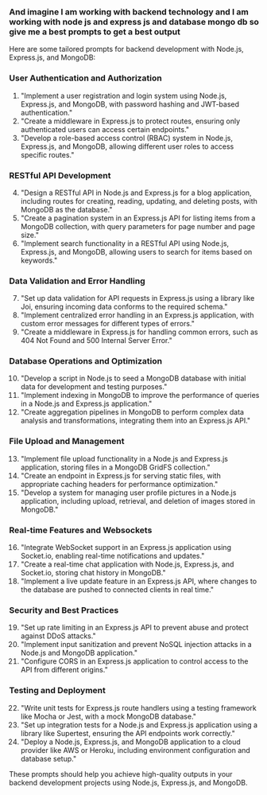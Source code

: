 ### And imagine I am working with backend technology and I am working with node js and express js and database mongo db so give me a best prompts to get a best output 

Here are some tailored prompts for backend development with Node.js, Express.js, and MongoDB:

### User Authentication and Authorization
1. "Implement a user registration and login system using Node.js, Express.js, and MongoDB, with password hashing and JWT-based authentication."
2. "Create a middleware in Express.js to protect routes, ensuring only authenticated users can access certain endpoints."
3. "Develop a role-based access control (RBAC) system in Node.js, Express.js, and MongoDB, allowing different user roles to access specific routes."

### RESTful API Development
4. "Design a RESTful API in Node.js and Express.js for a blog application, including routes for creating, reading, updating, and deleting posts, with MongoDB as the database."
5. "Create a pagination system in an Express.js API for listing items from a MongoDB collection, with query parameters for page number and page size."
6. "Implement search functionality in a RESTful API using Node.js, Express.js, and MongoDB, allowing users to search for items based on keywords."

### Data Validation and Error Handling
7. "Set up data validation for API requests in Express.js using a library like Joi, ensuring incoming data conforms to the required schema."
8. "Implement centralized error handling in an Express.js application, with custom error messages for different types of errors."
9. "Create a middleware in Express.js for handling common errors, such as 404 Not Found and 500 Internal Server Error."

### Database Operations and Optimization
10. "Develop a script in Node.js to seed a MongoDB database with initial data for development and testing purposes."
11. "Implement indexing in MongoDB to improve the performance of queries in a Node.js and Express.js application."
12. "Create aggregation pipelines in MongoDB to perform complex data analysis and transformations, integrating them into an Express.js API."

### File Upload and Management
13. "Implement file upload functionality in a Node.js and Express.js application, storing files in a MongoDB GridFS collection."
14. "Create an endpoint in Express.js for serving static files, with appropriate caching headers for performance optimization."
15. "Develop a system for managing user profile pictures in a Node.js application, including upload, retrieval, and deletion of images stored in MongoDB."

### Real-time Features and Websockets
16. "Integrate WebSocket support in an Express.js application using Socket.io, enabling real-time notifications and updates."
17. "Create a real-time chat application with Node.js, Express.js, and Socket.io, storing chat history in MongoDB."
18. "Implement a live update feature in an Express.js API, where changes to the database are pushed to connected clients in real time."

### Security and Best Practices
19. "Set up rate limiting in an Express.js API to prevent abuse and protect against DDoS attacks."
20. "Implement input sanitization and prevent NoSQL injection attacks in a Node.js and MongoDB application."
21. "Configure CORS in an Express.js application to control access to the API from different origins."

### Testing and Deployment
22. "Write unit tests for Express.js route handlers using a testing framework like Mocha or Jest, with a mock MongoDB database."
23. "Set up integration tests for a Node.js and Express.js application using a library like Supertest, ensuring the API endpoints work correctly."
24. "Deploy a Node.js, Express.js, and MongoDB application to a cloud provider like AWS or Heroku, including environment configuration and database setup."

These prompts should help you achieve high-quality outputs in your backend development projects using Node.js, Express.js, and MongoDB.